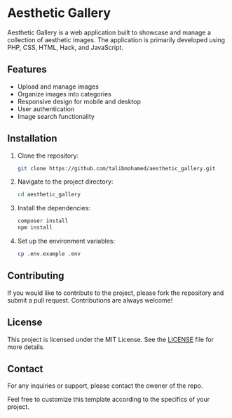 
# Aesthetic Gallery

Aesthetic Gallery is a web application built to showcase and manage a collection of aesthetic images. The application is primarily developed using PHP, CSS, HTML, Hack, and JavaScript.

## Features

- Upload and manage images
- Organize images into categories
- Responsive design for mobile and desktop
- User authentication
- Image search functionality

## Installation

1. Clone the repository:
   ```bash
   git clone https://github.com/talibmohamed/aesthetic_gallery.git
   ```

2. Navigate to the project directory:
   ```bash
   cd aesthetic_gallery
   ```

3. Install the dependencies:
   ```bash
   composer install
   npm install
   ```

4. Set up the environment variables:
   ```bash
   cp .env.example .env
   ```


## Contributing

If you would like to contribute to the project, please fork the repository and submit a pull request. Contributions are always welcome!

## License

This project is licensed under the MIT License. See the [LICENSE](LICENSE) file for more details.

## Contact

For any inquiries or support, please contact the owener of the repo.

Feel free to customize this template according to the specifics of your project.
